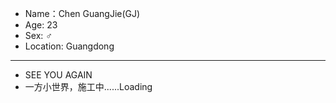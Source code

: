 - Name：Chen GuangJie(GJ)
- Age: 23
- Sex:  ♂
- Location: Guangdong
----
- SEE YOU AGAIN
- 一方小世界，施工中......Loading


